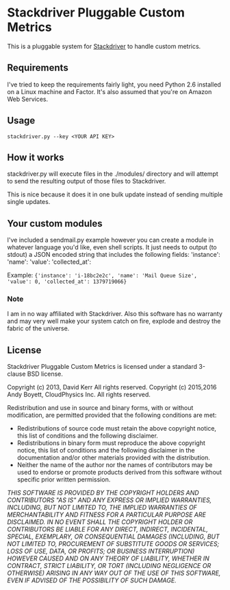# Stackdriver Pluggable Custom Metrics

This is a pluggable system for [Stackdriver](http://www.stackdriver.com) to handle custom metrics.

## Requirements
I've tried to keep the requirements fairly light, you need Python 2.6 installed on a Linux machine and Factor. 
It's also assumed that you're on Amazon Web Services.

## Usage
`stackdriver.py --key <YOUR API KEY>`

## How it works
stackdriver.py will execute files in the ./modules/ directory and will attempt to send
the resulting output of those files to Stackdriver.

This is nice because it does it in one bulk update instead of sending multiple single updates.

## Your custom modules
I've included a sendmail.py example however you can create a module in whatever language you'd like,
even shell scripts. It just needs to output (to stdout) a JSON encoded string that includes the 
following fields:
'instance': 
'name': 
'value': 
'collected_at':

Example:
`{'instance': 'i-18bc2e2c', 'name': 'Mail Queue Size', 'value': 0, 'collected_at': 1379719066}`

### Note
I am in no way affiliated with Stackdriver. Also this software has no warranty and may very well 
make your system catch on fire, explode and destroy the fabric of the universe.

## License

Stackdriver Pluggable Custom Metrics is licensed under a standard 3-clause BSD license.

Copyright (c) 2013, David Kerr All rights reserved.
Copyright (c) 2015,2016 Andy Boyett, CloudPhysics Inc. All rights reserved.

Redistribution and use in source and binary forms, with or without modification, are permitted provided that the following conditions are met:

* Redistributions of source code must retain the above copyright notice, this list of conditions and the following disclaimer.
* Redistributions in binary form must reproduce the above copyright notice, this list of conditions and the following disclaimer in the documentation and/or other materials provided with the distribution.
* Neither the name of the author nor the names of contributors may be used to endorse or promote products derived from this software without specific prior written permission.

*THIS SOFTWARE IS PROVIDED BY THE COPYRIGHT HOLDERS AND CONTRIBUTORS "AS IS" AND ANY EXPRESS OR IMPLIED WARRANTIES, INCLUDING, BUT NOT LIMITED TO, THE IMPLIED WARRANTIES OF MERCHANTABILITY AND FITNESS FOR A PARTICULAR PURPOSE ARE DISCLAIMED. IN NO EVENT SHALL THE COPYRIGHT HOLDER OR CONTRIBUTORS BE LIABLE FOR ANY DIRECT, INDIRECT, INCIDENTAL, SPECIAL, EXEMPLARY, OR CONSEQUENTIAL DAMAGES (INCLUDING, BUT NOT LIMITED TO, PROCUREMENT OF SUBSTITUTE GOODS OR SERVICES; LOSS OF USE, DATA, OR PROFITS; OR BUSINESS INTERRUPTION) HOWEVER CAUSED AND ON ANY THEORY OF LIABILITY, WHETHER IN CONTRACT, STRICT LIABILITY, OR TORT (INCLUDING NEGLIGENCE OR OTHERWISE) ARISING IN ANY WAY OUT OF THE USE OF THIS SOFTWARE, EVEN IF ADVISED OF THE POSSIBILITY OF SUCH DAMAGE.*
